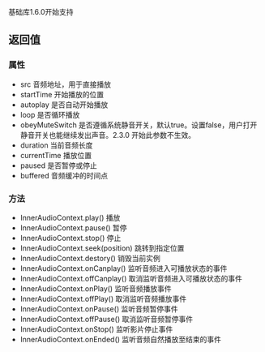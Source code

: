 基础库1.6.0开始支持

## 返回值

### 属性
- src  音频地址，用于直接播放
- startTime 开始播放的位置
- autoplay 是否自动开始播放
- loop 是否循环播放
- obeyMuteSwitch 是否遵循系统静音开关，默认true。设置false，用户打开静音开关也能继续发出声音。2.3.0 开始此参数不生效。
- duration 当前音频长度
- currentTime 播放位置
- paused 是否暂停或停止
- buffered 音频缓冲的时间点

### 方法
- InnerAudioContext.play() 播放
- InnerAudioContext.pause() 暂停
- InnerAudioContext.stop() 停止
- InnerAudioContext.seek(position) 跳转到指定位置
- InnerAudioContext.destory() 销毁当前实例
- InnerAudioContext.onCanplay() 监听音频进入可播放状态的事件
- InnerAudioContext.offCanplay() 取消监听音频进入可播放状态的事件
- InnerAudioContext.onPlay() 监听音频播放事件
- InnerAudioContext.offPlay() 取消监听音频播放事件
- InnerAudioContext.onPause() 监听音频暂停事件
- InnerAudioContext.offPause() 取消监听音频暂停事件
- InnerAudioContext.onStop() 监听影片停止事件
- InnerAudioContext.onEnded() 监听音频自然播放至结束的事件